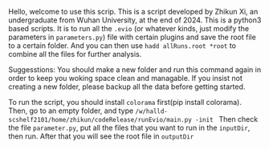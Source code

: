 Hello, welcome to use this scrip. This is a script developed by Zhikun Xi, an undergraduate from Wuhan University, at the end of 2024. This is a python3 based scripts. It is to run all the `.evio` (or whatever kinds, just modify the parameters in `parameters.py`) file with certain plugins and save the root file to a certain folder. And you can then use `hadd allRuns.root *root` to combine all the files for further analysis.

Suggesstions: You should make a new folder and run this command again in order to keep you woking space clean and managable. If you insist not creating a new folder, please backup all the data before getting started.

To run the script, you should install `colorama` first(pip install colorama). Then, go to an empty folder, and type 
`/w/halld-scshelf2101/home/zhikun/codeRelease/runEvio/main.py -init `
Then check the file `parameter.py`, put all the files that you want to run in the `inputDir`, then run. After that you will see the root file in `outputDir`